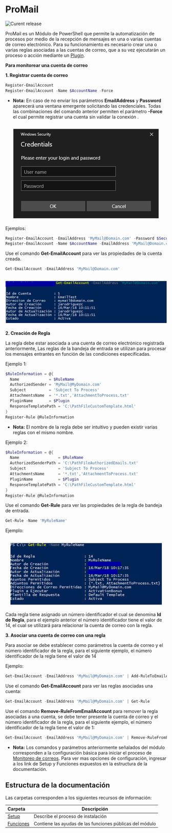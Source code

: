 # ProMail

![Curent release](https://img.shields.io/badge/Version-1.0.6682.62258-orange.svg)

ProMail es un Módulo de PowerShell que permite la automatización de procesos por medio de la recepción de mensajes en una o varias cuentas de correo electrónico. Para su funcionamiento es necesario crear una o varias reglas asociadas a las cuentas de correo, que a su vez ejecutarán un proceso o acción mediante un [Plugin](Setup/Plugin-Manager.md).

**Para monitorear una cuenta de correo**

**1. Registrar cuenta de correo**
```powershell
Register-EmailAccount
Register-EmailAccount -Name $AccountName -Force
```
- **Nota:**
En caso de no enviar los parámetros **EmailAddress** y **Password** aparecerá una ventana emergente solicitando las credenciales.
Todas las combinaciones del comando anterior permiten el parámetro **-Force** el cual permite registrar una cuenta sin validar la conexión .

<h2 align="center"><img src="Setup/Credential Dialog.png" /></h2>
Ejemplos:

```powershell
Register-EmailAccount -EmailAddress 'MyMail@Domain.com' -Password $SecureString -Force
Register-EmailAccount -Name $AccountName -EmailAddress 'MyMail@Domain.com' -Password $SecureString -Force
```

Use el comando **Get-EmailAccount** para ver las propiedades de la cuenta creada.

```powershell
Get-EmailAccount -EmailAddress 'MyMail@Domain.com'
```
<h2 align="center"><img src="Setup/Get Account.png" /></h2>

**2. Creación de Regla**

La regla debe estar asociada a una cuenta de correo electrónico registrada anteriormente, Las reglas de la bandeja de entrada se utilizan para procesar los mensajes entrantes en función de las condiciones especificadas.

Ejemplo 1:
```powershell
$RuleInformation = @{
  Name             = $RuleName 
  AuthorizedSender = 'MyMail@MyDomain.com'
  Subject          = 'Subject To Process' 
  AttachmentsName  = '*.txt','AttachmentToProcess.txt' 
  PluginName       = $Plugin
  ResponseTemplatePath = 'C:\PathFileCustomTemplate.html'
}
Register-Rule @RuleInformation
```

- **Nota:**
El nombre de la regla debe ser intuitivo y pueden existir varias reglas con el mismo nombre.

Ejemplo 2:
```powershell
$RuleInformation = @{
  Name                 = $RuleName 
  AuthorizedSenderPath = 'C:\PathFileAuthorizedEmails.txt'
  Subject              = 'Subject To Process' 
  AttachmentsName      = '*.txt','AttachmentToProcess.txt' 
  PluginName           = $Plugin
  ResponseTemplatePath = 'C:\PathFileCustomTemplate.html'
}
Register-Rule @RuleInformation
```
Use el comando **Get-Rule** para ver las propiedades de la regla de bandeja de entrada.

```powershell
Get-Rule -Name 'MyRuleName'
```
Ejemplo:
<h2 align="center"><img src="Setup/Get RuleName.png" /> </h2>

Cada regla tiene asignado un número identificador el cual se denomina **Id de Regla**, para el ejemplo anterior el número identificador tiene el valor de 14, el cual se utilizará para relacionar la cuenta de correo con la regla.

**3. Asociar una cuenta de correo con una regla**

Para asociar se debe establecer como parámetros la cuenta de correo y el número identificador de la regla, para el siguiente ejemplo, el número identificador de la regla tiene el valor de 14

Ejemplo:
```powershell
Get-EmailAccount -EmailAddress 'MyMail@MyDomain.com' | Add-RuleToEmailAccount -IdRule 14
```

Use el comando **Get-EmailAccount** para ver las reglas asociadas una cuenta:
```powershell
Get-EmailAccount -EmailAddress 'MyMail@MyDomain.com' | Get-Rule
```
Use el comando **Remove-RuleFromEmailAccount** para remover la regla asociadas a una cuenta, se debe tener presente la cuenta de correo y el número identificador de la regla, para el siguiente ejemplo, el número identificador de la regla tiene el valor de 1:
```powershell
Get-EmailAccount -EmailAddress 'MyMail@MyDomain.com' | Remove-RuleFromEmailAccount -IdRule 1
```

- **Nota:**
Los comandos y parámetros anteriormente señalados del módulo corresponden a la configuración básica para iniciar el proceso de [Monitoreo de correos](Setup/Monitor-Emails.md). Para ver mas opciones de configuración, ingresar a los link de Setup y Funciones expuestos en la estructura de la documentación.

## Estructura de la documentación
Las carpetas corresponden a los siguientes recursos de información:

| Carpeta  | Descripción  |
|:---|---|
| [Setup](Setup)  | Describe el proceso de instalación|
| [Funciones](Functions)  | Contiene las ayudas de las funciones públicas del módulo|
